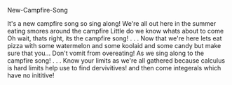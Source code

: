 New-Campfire-Song

It's a new campfire song so sing along!
We're all out here
in the summer
eating smores 
around the campfire
Little do we know whats about to come
Oh wait, thats right, its the campfire song!
.
.
.
Now that we're here
lets eat pizza
with some watermelon
and some koolaid
and some candy
but make sure that you...
Don't vomit from overeating!
As we sing along to the campfire song!
.
.
.
Know your limits as we're all gathered
because calculus is hard
limits help use to find dervivitives!
and then come integerals 
which have no inititive!
